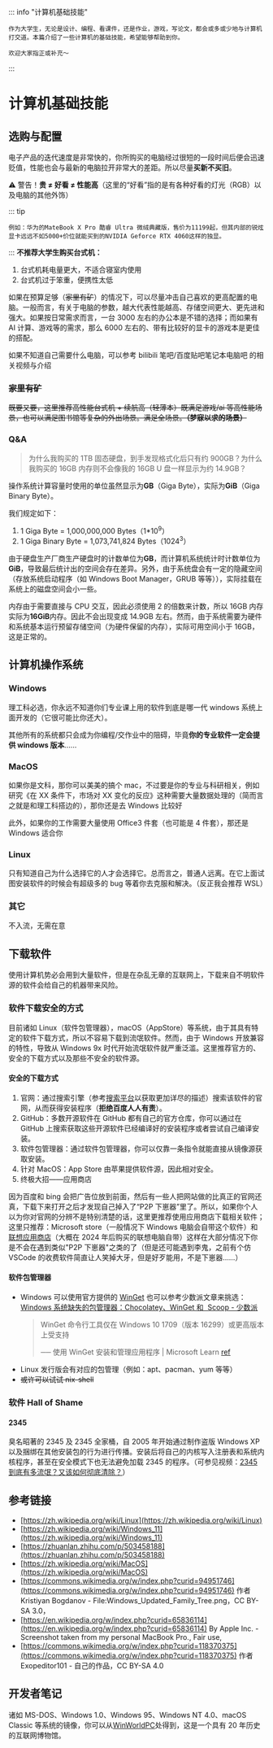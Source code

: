 ::: info "计算机基础技能"

    作为大学生，无论是设计、编程、看课件，还是作业，游戏，写论文，都会或多或少地与计算机打交道。本篇介绍了一些计算机的基础技能，希望能够帮助到你。

    欢迎大家指正或补充～

:::

# **计算机基础技能**

## 选购与配置

电子产品的迭代速度是非常快的，你所购买的电脑经过很短的一段时间后便会迅速贬值，性能也会与最新的电脑拉开非常大的差距。所以尽量**买新不买旧**。

⚠️ 警告！**贵 ≠ 好看 ≠ 性能高**（这里的“好看”指的是有各种好看的灯光（RGB）以及电脑的其他外饰）

::: tip

    例如：华为的MateBook X Pro 酷睿 Ultra 微绒典藏版，售价为11199起，但其内部的锐炫显卡远远不如5000+价位就能买到的NVIDIA Geforce RTX 4060这样的独显。

:::
**不推荐大学生购买台式机：**

1. 台式机耗电量更大，不适合寝室内使用
2. 台式机过于笨重，便携性太低

如果在预算足够（<s>家里有矿</s>）的情况下，可以尽量冲击自己喜欢的更高配置的电脑。一般而言，有关于电脑的参数，越大代表性能越高、存储空间更大、更先进和强大。如果按日常需求而言，一台 3000 左右的办公本是不错的选择；而如果有 AI 计算、游戏等的需求，那么 6000 左右的、带有比较好的显卡的游戏本是更佳的搭配。

如果不知道自己需要什么电脑，可以参考 bilibili 笔吧/百度贴吧笔记本电脑吧 的相关视频与介绍

### <s>家里有矿</s>

<s>既要又要，这里推荐高性能台式机 + 续航高（轻薄本）既满足游戏/ai 等高性能场景，也可以满足图书馆等复杂的外出场景。满足全场景。**（梦寐以求的场景）**</s>

### Q&A

> 为什么我购买的 1TB 固态硬盘，到手发现格式化后只有约 900GB？为什么我购买的 16GB 内存则不会像我的 16GB U 盘一样显示为约 14.9GB？

操作系统计算容量时使用的单位虽然显示为**GB**（Giga Byte），实际为**GiB**（Giga Binary Byte）。

我们规定如下：

1. 1 Giga Byte = 1,000,000,000 Bytes（1\*10<sup>9</sup>）
2. 1 Giga Binary Byte = 1,073,741,824 Bytes（1024<sup>3</sup>）

由于硬盘生产厂商生产硬盘时的计数单位为**GB**，而计算机系统统计时计数单位为**GiB**，导致最后统计出的空间会存在差异。另外，由于系统盘会有一定的隐藏空间（存放系统启动程序（如 Windows Boot Manager，GRUB 等等）），实际挂载在系统上的磁盘空间会小一些。

内存由于需要直接与 CPU 交互，因此必须使用 2 的倍数来计数，所以 16GB 内存实际为**16GiB**内存。因此不会出现变成 14.9GB 左右。然而，由于系统需要为硬件和系统基本运行预留存储空间（为硬件保留的内存），实际可用空间小于 16GB，这是正常的。

## 计算机操作系统

### Windows

理工科必选，你永远不知道你们专业课上用的软件到底是哪一代 windows 系统上面开发的（它很可能比你还大）。

其他所有的系统都只会成为你编程/交作业中的阻碍，毕竟**你的专业软件一定会提供 windows 版本**……

### MacOS

如果你是文科，那你可以美美的搞个 mac，不过要是你的专业与科研相关，例如研究《在 XX 条件下，市场对 XX 变化的反应》这种需要大量数据处理的（简而言之就是和理工科搭边的），那你还是去 Windows 比较好

此外，如果你的工作需要大量使用 Office3 件套（也可能是 4 件套），那还是 Windows 适合你

### Linux

只有知道自己为什么选择它的人才会选择它。总而言之，普通人远离。在它上面试图安装软件的时候会有超级多的 bug 等着你去克服和解决。（反正我会推荐 WSL）

### 其它

不入流，无需在意

## 下载软件

使用计算机势必会用到大量软件，但是在杂乱无章的互联网上，下载来自不明软件源的软件会给自己的机器带来风险。

### 软件下载安全的方式

目前诸如 Linux（软件包管理器），macOS（AppStore）等系统，由于其具有特定的软件下载方式，所以不容易下载到流氓软件。然而，由于 Windows 开放兼容的特性，导致从 Windows 9x 时代开始流氓软件就严重泛滥。这里推荐官方的、安全的下载方式以及那些不安全的软件源。

#### 安全的下载方式

1. 官网：通过搜索引擎（参考[搜索平台](../02-search-platforms/search-platforms.md)以获取更加详尽的描述）搜索该软件的官网，从而获得安装程序（**拒绝百度人人有责**）。
2. GitHub：多数开源软件在 GitHub 都有自己的官方仓库，你可以通过在 GitHub 上搜索获取这些开源软件已经编译好的安装程序或者尝试自己编译安装。
3. 软件包管理器：通过软件包管理器，你可以仅靠一条指令就能直接从镜像源获取安装。
4. 针对 MacOS：App Store 由苹果提供软件源，因此相对安全。
5. 终极大招——应用商店

因为百度和 bing 会把广告位放到前面，然后有一些人把网站做的比真正的官网还真，下载下来打开之后才发现自己掉入了“P2P 下崽器”里了。所以，如果你个人以为你对官网的分辨不是特别清楚的话，这里更推荐使用应用商店下载相关软件；这里只推荐：Microsoft store（一般情况下 Windows 电脑会自带这个软件）和 [联想应用商店](https://lestore.lenovo.com/)（大概在 2024 年后购买的联想电脑自带）这样在大部分情况下你是不会在遇到类似"P2P 下崽器"之类的了（但是还可能遇到李鬼，之前有个仿 VSCode 的收费软件简直让人笑掉大牙，但是好歹能用，不是下崽器……）

#### 软件包管理器

- Windows 可以使用官方提供的 [WinGet](https://learn.microsoft.com/zh-cn/windows/package-manager/winget/) 也可以参考少数派文章来挑选：[Windows 系统缺失的包管理器：Chocolatey、WinGet 和  Scoop - 少数派](https://sspai.com/post/65933)
  > WinGet 命令行工具仅在 Windows 10 1709（版本 16299）或更高版本上受支持
  >
  > ── 使用 WinGet 安装和管理应用程序 | Microsoft Learn [ref](https://learn.microsoft.com/zh-cn/windows/package-manager/winget/)
- Linux 发行版会有对应的包管理（例如：apt、pacman、yum 等等）
- ~~或许可以试试 nix-shell~~

### 软件 Hall of Shame

#### 2345

臭名昭著的 2345 及 2345 全家桶，自 2005 年开始通过制作盗版 Windows XP 以及捆绑在其他安装包的行为进行传播。安装后将自己的内核写入注册表和系统内核程序，甚至在安全模式下也无法避免加载 2345 的程序。（可参见视频：[2345 到底有多流氓？又该如何彻底清除？](https://www.bilibili.com/video/BV13L4y1s7pF)）

## 参考链接

- [https://zh.wikipedia.org/wiki/Linux](https://zh.wikipedia.org/wiki/Linux)
- [https://zh.wikipedia.org/wiki/Windows_11](https://zh.wikipedia.org/wiki/Windows_11)
- [https://zhuanlan.zhihu.com/p/503458188](https://zhuanlan.zhihu.com/p/503458188)
- [https://zh.wikipedia.org/wiki/MacOS](https://zh.wikipedia.org/wiki/MacOS)
- [https://commons.wikimedia.org/w/index.php?curid=94951746](https://commons.wikimedia.org/w/index.php?curid=94951746) 作者 Kristiyan Bogdanov - File:Windows_Updated_Family_Tree.png，CC BY-SA 3.0，
- [https://en.wikipedia.org/w/index.php?curid=65836114](https://en.wikipedia.org/w/index.php?curid=65836114) By Apple Inc. - Screenshot taken from my personal MacBook Pro., Fair use,
- [https://commons.wikimedia.org/w/index.php?curid=118370375](https://commons.wikimedia.org/w/index.php?curid=118370375) 作者 Exopeditor101 - 自己的作品，CC BY-SA 4.0

## 开发者笔记

诸如 MS-DOS、Windows 1.0、Windows 95、Windows NT 4.0、macOS Classic 等系统的镜像，你可以从[WinWorldPC](https://winworldpc.com/)处得到，这是一个具有 20 年历史的互联网博物馆。
